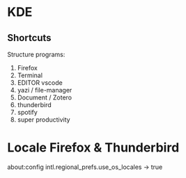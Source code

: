 # KDE

## Shortcuts

Structure programs:

1. Firefox
2. Terminal
3. EDITOR vscode
4. yazi / file-manager
5. Document / Zotero
6. thunderbird
7. spotify
8. super productivity

# Locale Firefox & Thunderbird
about:config   intl.regional_prefs.use_os_locales  -> true

